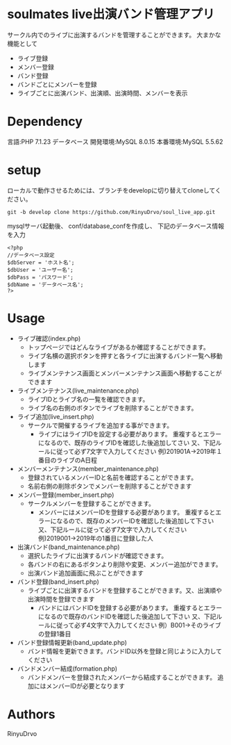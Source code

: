 # soulmates live出演バンド管理アプリ
サークル内でのライブに出演するバンドを管理することができます。
大まかな機能として
- ライブ登録
- メンバー登録
- バンド登録
- バンドごとにメンバーを登録
- ライブごとに出演バンド、出演順、出演時間、メンバーを表示

# Dependency
言語:PHP 7.1.23
データベース
開発環境:MySQL 8.0.15
本番環境:MySQL 5.5.62

# setup
ローカルで動作させるためには、ブランチをdevelopに切り替えてcloneしてください。

`git -b develop clone https://github.com/RinyuDrvo/soul_live_app.git`

mysqlサーバ起動後、
conf/database_confを作成し、
下記のデータベース情報を入力
```
<?php
//データベース設定
$dbServer = 'ホスト名';
$dbUser = 'ユーザー名';
$dbPass = 'パスワード';
$dbName = 'データベース名';
?>
```

# Usage
- ライブ確認(index.php)
    - トップページではどんなライブがあるか確認することができます。
    - ライブ名横の選択ボタンを押すと各ライブに出演するバンド一覧へ移動します
    - ライブメンテナンス画面とメンバーメンテナンス画面へ移動することができます
- ライブメンテナンス(live_maintenance.php)
    - ライブIDとライブ名の一覧を確認できます。
    - ライブ名の右側のボタンでライブを削除することができます。
- ライブ追加(live_insert.php)
    - サークルで開催するライブを追加する事ができます。
        - ライブにはライブIDを設定する必要があります。
            重複するとエラーになるので、既存のライブIDを確認した後追加してさい
            又、下記ルールに従って必ず7文字で入力してください
            例)201901A→2019年１番目のライブのA日程
- メンバーメンテナンス(member_maintenance.php)
    - 登録されているメンバーIDと名前を確認することができます。
    - 名前右側の削除ボタンでメンバーを削除することができます
- メンバー登録(member_insert.php)
    - サークルメンバーを登録することができます。
        - メンバーにはメンバーIDを登録する必要があります。
            重複するとエラーになるので、既存のメンバーIDを確認した後追加して下さい
            又、下記ルールに従って必ず7文字で入力してください
            例)2019001→2019年の1番目に登録した人
- 出演バンド(band_maintenance.php)
    - 選択したライブに出演するバンドが確認できます。
    - 各バンドの右にあるボタンより削除や変更、メンバー追加ができます。
    - 出演バンド追加画面に飛ぶことができます
- バンド登録(band_insert.php)
    - ライブごとに出演するバンドを登録することができます。又、出演順や出演時間を登録できます
        - バンドにはバンドIDを登録する必要があります。
            重複するとエラーになるので既存のバンドIDを確認した後追加して下さい
            又、下記ルールに従って必ず4文字で入力してください
            例）B001→そのライブの登録1番目
- バンド登録情報更新(band_update.php)
    - バンド情報を更新できます。バンドID以外を登録と同じように入力してください
- バンドメンバー結成(formation.php)
    - バンドメンバーを登録されたメンバーから結成することができます。
        追加にはメンバーIDが必要となります

# Authors
RinyuDrvo
